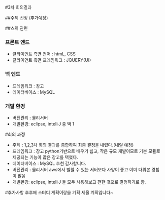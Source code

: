 #3차 회의결과

##주제 선정
(추가예정)

##스펙 관련
### 프론트 엔드
- 클라이언트 측면 언어 : htmL, CSS 
- 클라이언트 측면 프레임워크 : JQUERY(UI)
### 백 엔드
- 프레임워크 : 장고
- 데이터베이스 : MySQL

### 개발 환경
- 버전관리 : 물리서버
- 개발환경: eclipse, intelliJ 중 택 1

#회의 과정
- 주제 : 1,2,3차 회의 결과를 종합하여 최종 결정을 내렸다.(내릴 예정)
- 프레임워크 : 장고
	python기반으로 배우기 쉽고, 작은 규모 개발이므로 기본 모듈로 제공되는 기능이 많은 장고를 택했다.
- 데이터베이스 : MySQL
	추천 감사합니다.
- 버전관리 : 물리서버
	aws에서 빌릴 수 있는 서버보다 사양이 좋고 이미 다뤄본 경험이 많음
- 개발환경: eclipse, intelliJ 둘 모두 사용해보고 편한 것으로 결정하기로 함.

#추가사항
추후에 스터디 계획이랑을 기획 세울 계획입니다~
